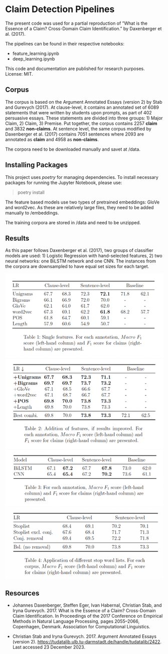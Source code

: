 # Claim Detection Pipelines

The present code was used for a partial reproduction of ”What is the
Essence of a Claim? Cross-Domain Claim Identification.” by Daxenberger
et al. (2017). 

The pipelines can be found in their respective notebooks:

* feature_learning.ipynb
* deep_learning.ipynb

This code and documentation are published for research purposes. License: MIT.

## Corpus


The corpus is based on the Argument Annotated Essays (version 2)
by Stab and Gurevych (2017). At clause-level, it contains an annotated
set of 6089 statements that were written by students upon
prompts, as part of 402 persuasive essays. These statements are divided
into three groups: 1) Major Claim, 2) Claim, 3) Premise. Put
together, the corpus contains 2257 **claim** and 3832 **non-claims**. At
sentence level, the same corpus modified by Daxenberger et al. (2017)
contains 7051 sentences where 2093 are annotated as **claim** and 4958
as **non-claims**.

The corpora need to be downloaded manually and savet at /data.


## Installing Packages
This project uses *poetry* for managing dependencies. To install necessary 
packages for running the Jupyter Notebook, please use:

>poetry install

The feature based models use two types of pretrained embeddings: GloVe and 
word2vec. As these are relatively large files, they need to be added manually to /embeddings. 

The training corpora are stored in /data and need to be unzipped.

## Results

As this paper follows Daxenberger et al. (2017), two groups of classifier
models are used: 1) Logistic Regression with hand-selected features,
2) two neural networks: one BiLSTM network and one CNN.
The instances from the corpora are downsampled to have equal set
sizes for each target.

![image info](./images/single_feature_pipeline.png)
![image info](./images/feature_union_pipeline.png)
![image info](./images/deep_neural_network_pipeline.png)
![image info](./images/conjunction_tests.png)

## Resources

- Johannes Daxenberger, Steffen Eger, Ivan Habernal, Christian Stab, and Iryna
Gurevych. 2017. What is the Essence of a Claim? Cross-Domain Claim Identification.
In Proceedings of the 2017 Conference on Empirical Methods in Natural
Language Processing, pages 2055–2066, Copenhagen, Denmark. Association for
Computational Linguistics.

- Christian Stab and Iryna Gurevych. 2017. Argument Annotated Essays (version
2). https://tudatalib.ulb.tu-darmstadt.de/handle/tudatalib/2422. Last
accessed 23 December 2023.


